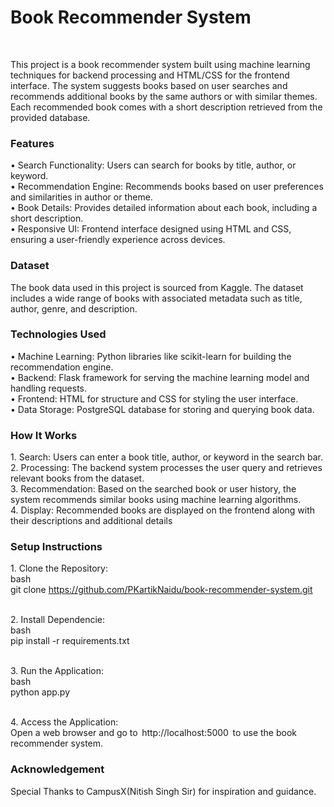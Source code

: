 <h1>Book Recommender System</h1>
<br>
<p>
  This project is a book recommender system built using machine learning techniques for backend processing and HTML/CSS for the frontend interface. The system suggests books based on user searches and recommends additional books by the same authors or with similar themes. Each recommended book comes with a short description retrieved from the provided database.
</p>

<h3>Features</h3>

•⁠  ⁠Search Functionality: Users can search for books by title, author, or keyword.<br>
•⁠  ⁠Recommendation Engine: Recommends books based on user preferences and similarities in author or theme.<br>
•⁠  ⁠Book Details: Provides detailed information about each book, including a short description.<br>
•⁠  ⁠Responsive UI: Frontend interface designed using HTML and CSS, ensuring a user-friendly experience across devices.<br>

<h3>Dataset</h3>

The book data used in this project is sourced from Kaggle. The dataset includes a wide range of books with associated metadata such as title, author, genre, and description.<br>

<h3>Technologies Used</h3>

•⁠  ⁠Machine Learning: Python libraries like scikit-learn for building the recommendation engine.<br>
•⁠  ⁠Backend: Flask framework for serving the machine learning model and handling requests.<br>
•⁠  ⁠Frontend: HTML for structure and CSS for styling the user interface.<br>
•⁠  ⁠Data Storage: PostgreSQL database for storing and querying book data.<br>

<h3>How It Works</h3>

1.⁠ ⁠Search: Users can enter a book title, author, or keyword in the search bar.<br>
2.⁠ ⁠Processing: The backend system processes the user query and retrieves relevant books from the dataset.<br>
3.⁠ ⁠Recommendation: Based on the searched book or user history, the system recommends similar books using machine learning algorithms.<br>
4.⁠ ⁠Display: Recommended books are displayed on the frontend along with their descriptions and additional details<br>

<h3>Setup Instructions</h3>

1.⁠ ⁠Clone the Repository:<br>
   ⁠bash<br>
   git clone https://github.com/PKartikNaidu/book-recommender-system.git<br>
    ⁠

2.⁠ ⁠Install Dependencie:<br>
   ⁠bash<br>
   pip install -r requirements.txt<br>
    ⁠

3.⁠ ⁠Run the Application:<br>
   ⁠bash<br>
   python app.py<br>
    ⁠

4.⁠ ⁠Access the Application:<br>
   Open a web browser and go to ⁠ http://localhost:5000 ⁠ to use the book recommender system.<br>


<h3>Acknowledgement</h3>

Special Thanks to CampusX(Nitish Singh Sir) for inspiration and guidance.<br>


